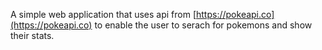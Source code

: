A simple web application that uses api from [https://pokeapi.co](https://pokeapi.co) to enable the user to serach for pokemons and show their stats.